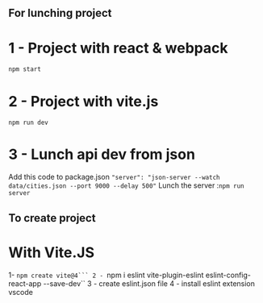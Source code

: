 ## For lunching project

# 1 - Project with react & webpack

`npm start`

# 2 - Project with vite.js

`npm run dev`

# 3 - Lunch api dev from json

Add this code to package.json `"server": "json-server --watch data/cities.json --port 9000 --delay 500"`
Lunch the server :`npm run server`

## To create project

# With Vite.JS

1- ` npm create vite@4```
2 -  `npm i eslint vite-plugin-eslint eslint-config-react-app --save-dev``
3 - create eslint.json file
4 - install eslint extension vscode
